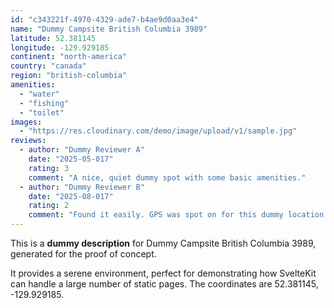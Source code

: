 ```yaml
---
id: "c343221f-4970-4329-ade7-b4ae9d0aa3e4"
name: "Dummy Campsite British Columbia 3989"
latitude: 52.381145
longitude: -129.929185
continent: "north-america"
country: "canada"
region: "british-columbia"
amenities:
  - "water"
  - "fishing"
  - "toilet"
images:
  - "https://res.cloudinary.com/demo/image/upload/v1/sample.jpg"
reviews:
  - author: "Dummy Reviewer A"
    date: "2025-05-017"
    rating: 3
    comment: "A nice, quiet dummy spot with some basic amenities."
  - author: "Dummy Reviewer B"
    date: "2025-08-017"
    rating: 2
    comment: "Found it easily. GPS was spot on for this dummy location."
---
```


This is a **dummy description** for Dummy Campsite British Columbia 3989, generated for the proof of concept.

It provides a serene environment, perfect for demonstrating how SvelteKit can handle a large number of static pages. The coordinates are 52.381145, -129.929185.
